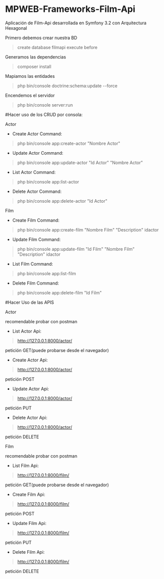 MPWEB-Frameworks-Film-Api
================
Aplicación de Film-Api desarrollada en Symfony 3.2 
con Arquitectura Hexagonal 


Primero debemos crear nuestra BD

> create database filmapi
> execute before 

Generamos las dependencias 
> composer install

Mapiamos las entidades
> php bin/console doctrine:schema:update --force

Encendemos el servidor
> php bin/console server:run


#Hacer uso de los CRUD por consola:

Actor

- Create Actor Command:

> php bin/console app:create-actor "Nombre Actor"

- Update Actor Command:

> php bin/console app:update-actor "Id Actor" "Nombre Actor"

- List Actor Command:

> php bin/console app:list-actor

- Delete Actor Command:

> php bin/console app:delete-actor "Id Actor"

Film

- Create Film Command:

> php bin/console app:create-film "Nombre Film" "Description" idactor

- Update Film Command:

> php bin/console app:update-film "Id Film" "Nombre Film" "Description" idactor

- List Film Command:

> php bin/console app:list-film

- Delete Film Command:

> php bin/console app:delete-film "Id Film"


#Hacer Uso de las APIS

Actor 

recomendable probar con postman
- List Actor Api:

> http://127.0.0.1:8000/actor/

petición GET(puede probarse desde el navegador)

- Create Actor Api:

> http://127.0.0.1:8000/actor/

petición POST

- Update Actor Api:

> http://127.0.0.1:8000/actor/

petición PUT

- Delete Actor Api:

> http://127.0.0.1:8000/actor/

petición DELETE

Film

recomendable probar con postman
- List Film Api:

> http://127.0.0.1:8000/film/

petición GET(puede probarse desde el navegador)

- Create Film Api:

> http://127.0.0.1:8000/film/

petición POST

- Update Film Api:

> http://127.0.0.1:8000/film/

petición PUT

- Delete Film Api:

> http://127.0.0.1:8000/film/

petición DELETE